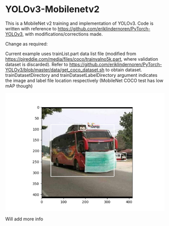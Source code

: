 # YOLOv3-Mobilenetv2



This is a MobileNet v2 training and implementation of YOLOv3. Code is written with reference to https://github.com/eriklindernoren/PyTorch-YOLOv3, with modifications/corrections made. 

Change as required:

Current example uses trainList.part data list file (modified from https://pjreddie.com/media/files/coco/trainvalno5k.part, where validation dataset is discarded). Refer to https://github.com/eriklindernoren/PyTorch-YOLOv3/blob/master/data/get_coco_dataset.sh to obtain dataset. trainDatasetDirectory and trainDatasetLabelDirectory argument indicates the image and label file location respectively (MobileNet COCO test has low mAP though)

![Alt text](Figure_1.png?raw=true " ")

Will add more info
